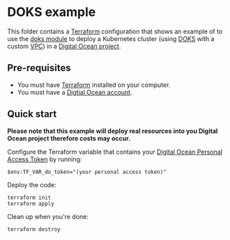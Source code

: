# DOKS example

This folder contains a [Terraform](https://www.terraform.io/) configuration that shows an example of to use the [doks module](../../modules/services/doks) to deploy a Kubernetes cluster (using [DOKS](https://docs.digitalocean.com/products/kubernetes/) with a custom [VPC](https://docs.digitalocean.com/products/networking/vpc/)) in a [Digital Ocean project](https://www.digitalocean.com/).

## Pre-requisites

* You must have [Terraform](https://www.terraform.io/) installed on your computer.
* You must have a [Digtial Ocean account](https://www.digitalocean.com/).

## Quick start

**Please note that this example will deploy real resources into you Digital Ocean project therefore costs may occur.**

Configure the Terraform variable that contains your [Digital Ocean Personal Access Token](https://docs.digitalocean.com/reference/api/create-personal-access-token/) by running:

```
$env:TF_VAR_do_token="(your personal access token)"
```

Deploy the code:

```
terraform init
terraform apply
```

Clean up when you're done:

```
terraform destroy
```